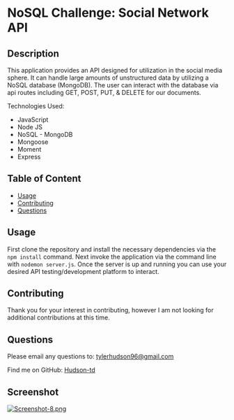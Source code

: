 # NoSQL Challenge: Social Network API

## Description

This application provides an API designed for utilization in the social media sphere. It can handle large amounts of unstructured data by utilizing a NoSQL database (MongoDB). The user can interact with the database via api routes including GET, POST, PUT, & DELETE for our documents.

Technologies Used:

- JavaScript
- Node JS
- NoSQL - MongoDB
- Mongoose
- Moment
- Express


## Table of Content

- [Usage](#usage)
- [Contributing](#contributing)
- [Questions](#questions)

## Usage

First clone the repository and install the necessary dependencies via the ```npm install``` command. Next invoke the application via the command line with ```nodemon server.js```. Once the server is up and running you can use your desired API testing/development platform to interact.

## Contributing

Thank you for your interest in contributing, however I am not looking for additional contributions at this time.

## Questions

Please email any questions to: tylerhudson96@gmail.com

Find me on GitHub: [Hudson-td](https://github.com/Hudson-td)

## Screenshot

[![Screenshot-8.png](https://i.postimg.cc/Thvvc7J9/Screenshot-8.png)](https://postimg.cc/RJdYST86)
